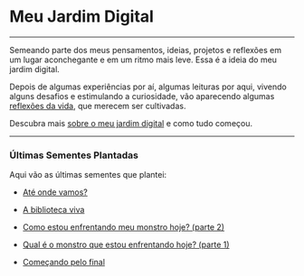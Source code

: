 # Meu Jardim Digital

---

Semeando parte dos meus pensamentos, ideias, projetos e reflexões em um lugar aconchegante e em um ritmo mais leve. Essa é a ideia do meu jardim digital.

Depois de algumas experiências por aí, algumas leituras por aqui, vivendo alguns desafios e estimulando a curiosidade, vão aparecendo algumas [reflexões da vida](./reflexoes-da-vida/content.md), que merecem ser cultivadas.

Descubra mais [sobre o meu jardim digital](./sobre-o-meu-jardim-digital/content.md) e como tudo começou.

---

### Últimas Sementes Plantadas

Aqui vão as últimas sementes que plantei:

- [Até onde vamos?](./2023-10-25-ate-onde-vamos/content.md)

- [A biblioteca viva](./2023-10-25-a-biblioteca-viva/content.md)

- [Como estou enfrentando meu monstro hoje? (parte 2)](./reflexoes-da-vida/como-estou-enfrentando-meu-monstro-hoje-parte-2/content.md)

- [Qual é o monstro que estou enfrentando hoje? (parte 1)](./reflexoes-da-vida/qual-e-o-monstro-que-estou-enfrentando-hoje-parte-1/content.md)

- [Começando pelo final](./sobre-o-meu-jardim-digital/comecando-pelo-final/content.md)